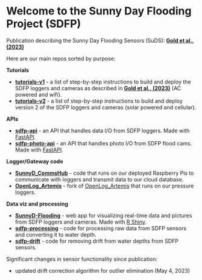 # Welcome to the Sunny Day Flooding Project (SDFP)

Publication describing the Sunny Day Flooding Sensors (SuDS): [**Gold et al., (2023)**](https://doi.org/10.1029/2022WR032392)

Here are our main repos sorted by purpose:

**Tutorials**
- [**tutorials-v1**](https://github.com/sunny-day-flooding-project/tutorials_v1) - a list of step-by-step instructions to build and deploy the SDFP loggers and cameras as described in [**Gold et al., (2023)**](https://doi.org/10.1029/2022WR032392) (AC powered and wifi).
- [**tutorials-v2**](https://github.com/sunny-day-flooding-project/tutorials_v2) - a list of step-by-step instructions to build and deploy version 2 of the SDFP loggers and cameras (solar powered and cellular).

**APIs**
- [**sdfp-api**](https://github.com/sunny-day-flooding-project/sdfp-api) - an API that handles data I/O from SDFP loggers. Made with [FastAPI](https://github.com/tiangolo/fastapi).
- [**sdfp-photo-api**](https://github.com/sunny-day-flooding-project/sdfp-photo-api) - an API that handles photo I/O from SDFP flood cams. Made with [FastAPI](https://github.com/tiangolo/fastapi).

**Logger/Gateway code**
- [**SunnyD_CommsHub**](https://github.com/sunny-day-flooding-project/SunnyD_CommsHub) - code that runs on our deployed Raspberry Pis to communicate with loggers and transmit data to our cloud database.
- [**OpenLog_Artemis**](https://github.com/sunny-day-flooding-project/OpenLog_Artemis) - fork of [OpenLog_Artemis](https://github.com/sparkfun/OpenLog_Artemis) that runs on our pressure loggers.

**Data viz and processing**
- [**SunnyD-Flooding**](https://github.com/sunny-day-flooding-project/SunnyD-Flooding) - web app for visualizing real-time data and pictures from SDFP loggers and cameras. Made with [R Shiny](https://github.com/rstudio/shiny).
- [**sdfp-processing**](https://github.com/sunny-day-flooding-project/sdfp-processing) - code for processing raw data from SDFP sensors and converting it to water depth.
- [**sdfp-drift**](https://github.com/sunny-day-flooding-project/sdfp-drift) - code for removing drift from water depths from SDFP sensors.

Significant changes in sensor functionality since publication:
- updated drift correction algorithm for outlier elimination (May 4, 2023)
